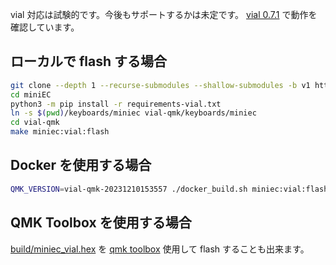 vial 対応は試験的です。今後もサポートするかは未定です。
[vial 0.7.1](https://github.com/vial-kb/vial-gui/releases/tag/v0.7.1) で動作を確認しています。


## ローカルで flash する場合
```bash
git clone --depth 1 --recurse-submodules --shallow-submodules -b v1 https://github.com/goropikari/miniEC
cd miniEC
python3 -m pip install -r requirements-vial.txt
ln -s $(pwd)/keyboards/miniec vial-qmk/keyboards/miniec
cd vial-qmk
make miniec:vial:flash
```

## Docker を使用する場合
```bash
QMK_VERSION=vial-qmk-20231210153557 ./docker_build.sh miniec:vial:flash
```

## QMK Toolbox を使用する場合
[build/miniec_vial.hex](../build/miniec_vial.hex) を [qmk toolbox](https://github.com/qmk/qmk_toolbox) 使用して flash することも出来ます。
